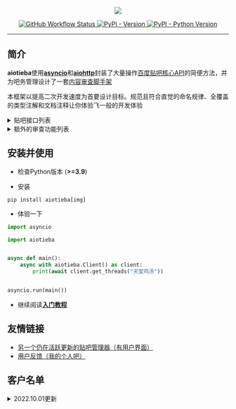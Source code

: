 <p align="center">

<img src="https://raw.githubusercontent.com/Starry-OvO/aiotieba/master/docs/img/aiotieba.svg">

</p>

<div align="center">
<p>
<a href="https://github.com/Starry-OvO/aiotieba/actions">
    <img src="https://img.shields.io/github/workflow/status/Starry-OvO/aiotieba/CI?label=CI&logo=github" alt="GitHub Workflow Status">
</a>
<a href="https://pypi.org/project/aiotieba">
    <img src="https://img.shields.io/pypi/v/aiotieba" alt="PyPI - Version">
</a>
<a href="https://pypi.org/project/aiotieba">
    <img src="https://img.shields.io/pypi/pyversions/aiotieba" alt="PyPI - Python Version">
</a>
</p>
</div>

---

## 简介

**aiotieba**使用[**asyncio**](https://tutorial.python.org/zh-cn/3/library/asyncio.html)和[**aiohttp**](https://github.com/aio-libs/aiohttp)封装了大量操作[百度贴吧核心API](https://github.com/Starry-OvO/aiotieba/blob/master/aiotieba/client.py)的简便方法，并为吧务管理设计了一套[内容审查脚手架](https://github.com/Starry-OvO/aiotieba/blob/master/aiotieba/reviewer.py)

本框架以提高二次开发速度为首要设计目标。规范且符合直觉的命名规律、全覆盖的类型注解和文档注释让你体验飞一般的开发体验

<details>

<summary>贴吧接口列表</summary>

+ 按回复时间/发布时间/热门序获取贴吧主题帖/精华帖列表。支持获取带转发/投票/转发嵌套投票/各种卡片的主题帖信息
+ 获取带图片链接/小尾巴内容/点赞情况/用户信息（[用户名](https://starry-ovo.github.io/aiotieba/tutorial/quickstart#user_name)/[portrait](https://starry-ovo.github.io/aiotieba/tutorial/quickstart#portrait)/[user_id](https://starry-ovo.github.io/aiotieba/tutorial/quickstart#user_id)/等级/性别/是否锁回复）/每条回复的前排楼中楼（支持按或不按点赞数排序）的楼层列表
+ 获取带所有前述用户信息的楼中楼列表
+ 根据[用户名](https://starry-ovo.github.io/aiotieba/tutorial/quickstart#user_name)/[portrait](https://starry-ovo.github.io/aiotieba/tutorial/quickstart#portrait)/[user_id](https://starry-ovo.github.io/aiotieba/tutorial/quickstart#user_id)中的任一项反查其他用户信息，或通过用户主页的[tieba_uid](https://starry-ovo.github.io/aiotieba/tutorial/quickstart#tieba_uid)反查其他用户信息
+ 使用小吧主、语音小编的账号删帖/屏蔽/封禁。支持删除视频帖/批量删帖/多于1天的封禁
+ 使用已被大吧主分配解封/恢复/处理申诉权限的吧务账号解封/恢复/处理申诉
+ 使用大吧主账号推荐帖子到首页/移动帖子到指定分区/加精/撤精/置顶/撤置顶/添加黑名单/查看黑名单/取消黑名单
+ 获取其他用户的主页信息/关注贴吧列表/关注用户列表/粉丝列表/发布的主题帖列表
+ 使用当前账号关注贴吧/取关贴吧/关注用户/取关用户/移除粉丝/获取屏蔽贴吧列表/屏蔽贴吧/取消屏蔽贴吧/点赞点踩/取消点赞点踩/签到/水帖/发送私信/获取回复历史
+ 获取一个贴吧的最新关注用户列表/等级排行榜/吧务列表/吧详情

</details>

<details>

<summary>额外的审查功能列表</summary>

+ 数据库功能：缓存贴吧常量（如贴吧名到fid的映射关系、用户基本信息等）/为用户添加标记/为帖子或回复添加标记/为图像hash添加标记
+ 图像处理功能：图像解码/二维码解析/图像hash计算

</details>

## 安装并使用

+ 检查Python版本 (**>=3.9**)

+ 安装

```shell
pip install aiotieba[img]
```

+ 体验一下

```python
import asyncio

import aiotieba


async def main():
    async with aiotieba.Client() as client:
        print(await client.get_threads("天堂鸡汤"))


asyncio.run(main())
```

+ 继续阅读[**入门教程**](https://starry-ovo.github.io/aiotieba/tutorial/quickstart)

## 友情链接

+ [另一个仍在活跃更新的贴吧管理器（有用户界面）](https://github.com/dog194/TiebaManager)
+ [用户反馈（我的个人吧）](https://tieba.baidu.com/starry)

## 客户名单

<details><summary>2022.10.01更新</summary>

|      吧名      | 关注用户数 | 最近29天日均访问量 | 日均主题帖数 | 日均回复数 |
| :------------: | :--------: | :----------------: | :----------: | :--------: |
|    抗压背锅    | 4,107,022  |      617,811       |    2,580     |   83,277   |
|     孙笑川     | 2,584,999  |      584,282       |    7,261     |  205,021   |
|    lol半价     | 1,963,045  |      103,213       |     378      |   5,640    |
|      宫漫      | 1,347,431  |       48,518       |     222      |   3,262    |
|    逆水寒ol    |  715,031   |       36,278       |     115      |   2,330    |
|    新孙笑川    |  363,335   |       56,196       |     430      |   19,012   |
|     vtuber     |  215,165   |       11,843       |      69      |    871     |
|     asoul      |  157,593   |       13,124       |      92      |    525     |
|      嘉然      |   57,415   |       12,718       |     104      |   1,470    |
|      向晚      |   30,031   |       12,388       |     104      |   1,308    |
|      贝拉      |   21,655   |       9,084        |      42      |    754     |
|      乃琳      |   17,118   |       4,016        |      23      |    308     |
| vtuber自由讨论 |   16,812   |       4,269        |      3       |     65     |
| asoul一个魂儿  |   14,491   |        985         |      5       |     39     |
|     贝贝珈     |   1,612    |        700         |      2       |     17     |

</details>
